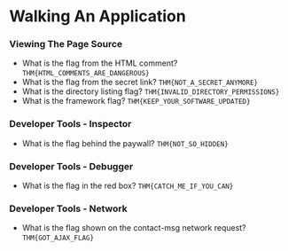 # Walking An Application

### Viewing The Page Source
- What is the flag from the HTML comment? `THM{HTML_COMMENTS_ARE_DANGEROUS}`<br />
- What is the flag from the secret link? `THM{NOT_A_SECRET_ANYMORE}`<br />
- What is the directory listing flag? `THM{INVALID_DIRECTORY_PERMISSIONS}`<br />
- What is the framework flag? `THM{KEEP_YOUR_SOFTWARE_UPDATED}`<br />

### Developer Tools - Inspector
- What is the flag behind the paywall? `THM{NOT_SO_HIDDEN}`<br />

### Developer Tools - Debugger
- What is the flag in the red box? `THM{CATCH_ME_IF_YOU_CAN}`<br />

### Developer Tools - Network
- What is the flag shown on the contact-msg network request? `THM{GOT_AJAX_FLAG}`<br />
